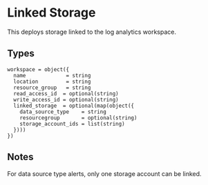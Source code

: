 # Linked Storage

This deploys storage linked to the log analytics workspace.

## Types

```hcl
workspace = object({
  name             = string
  location         = string
  resource_group   = string
  read_access_id  = optional(string)
  write_access_id = optional(string)
  linked_storage  = optional(map(object({
    data_source_type    = string
    resourcegroup       = optional(string)
    storage_account_ids = list(string)
  })))
})
```

## Notes

For data source type alerts, only one storage account can be linked.
